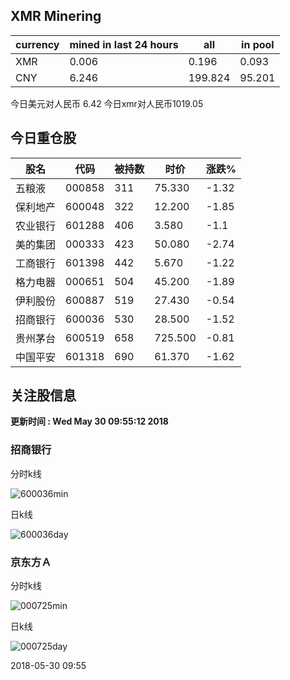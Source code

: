 ## XMR Minering

|currency|mined in last 24 hours|all|in pool|
|---|---|---|---|
|XMR|0.006|0.196|0.093|
|CNY|6.246|199.824|95.201|

今日美元对人民币 6.42	今日xmr对人民币1019.05


## 今日重仓股 

|股名|代码|被持数|时价|涨跌%|
|---|---|---|---|---|
|五粮液|000858|311|75.330|-1.32|
|保利地产|600048|322|12.200|-1.85|
|农业银行|601288|406|3.580|-1.1|
|美的集团|000333|423|50.080|-2.74|
|工商银行|601398|442|5.670|-1.22|
|格力电器|000651|504|45.200|-1.89|
|伊利股份|600887|519|27.430|-0.54|
|招商银行|600036|530|28.500|-1.52|
|贵州茅台|600519|658|725.500|-0.81|
|中国平安|601318|690|61.370|-1.62|

## 关注股信息
**更新时间 : Wed May 30 09:55:12 2018**
### 招商银行 
分时k线

![600036min](http://image.sinajs.cn/newchart/min/n/sh600036.gif)

日k线

![600036day](http://image.sinajs.cn/newchart/daily/n/sh600036.gif)

### 京东方Ａ 
分时k线

![000725min](http://image.sinajs.cn/newchart/min/n/sz000725.gif)

日k线

![000725day](http://image.sinajs.cn/newchart/daily/n/sz000725.gif)

2018-05-30 09:55